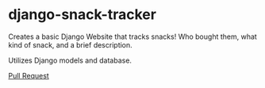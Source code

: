 # django-snack-tracker

Creates a basic Django Website that tracks snacks! Who bought them, what kind of snack, and a brief description.

Utilizes Django models and database.

[Pull Request](https://github.com/brannonstarnes/django-snack-tracker/blob/lab27/README.md)
